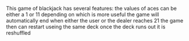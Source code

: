 This game of blackjack has several features:
the values of aces can be either a 1 or 11 depending on which is more useful
the game will automatically end when either the user or the dealer reaches 21 
the game then can restart useing the same deck
once the deck runs out it is reshuffled
